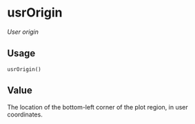 usrOrigin
=========

_User origin_

Usage
-----

    usrOrigin()
    
Value
-----

The location of the bottom-left corner of the plot region, in user coordinates.
